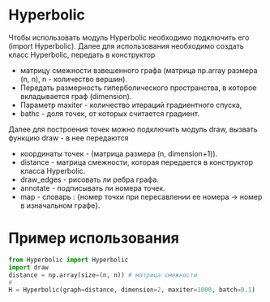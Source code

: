 # Hyperbolic
Чтобы использовать модуль Hyperbolic необходимо подключить его (import Hyperbolic). Далее для использования необходимо создать класс Hyperbolic, передать в конструктор 
* матрицу смежности взвешенного графа (матрица np.array размера (n, n), n - количество вершин).
* Передать размерность гиперболического пространства, в которое вкладывается граф (dimension). 
* Параметр maxiter - количество итераций градиентного спуска, 
* bathc - доля точек, от которых считается градиент.

Далее для построения точек можно подключить модуль draw, вызвать функцию draw - в нее передаются 
* координаты точек - (матрица размера (n, dimension+1)). 
* distance - матрица смежности, которая передается в конструктор класса Hyperbolic. 
* draw_edges - рисовать ли ребра графа. 
* annotate - подписывать ли номера точек. 
* map - словарь : {номер точки при пересавлении ее номера -> номер в изначальном графе}.

# Пример использования
```python
from Hyperbolic import Hyperbolic
import draw
distance = np.array(size=(n, n)) # матрица смежности 
#
H = Hyperbolic(graph=distance, dimension=2, maxiter=1000, batch=0.1) 
```
